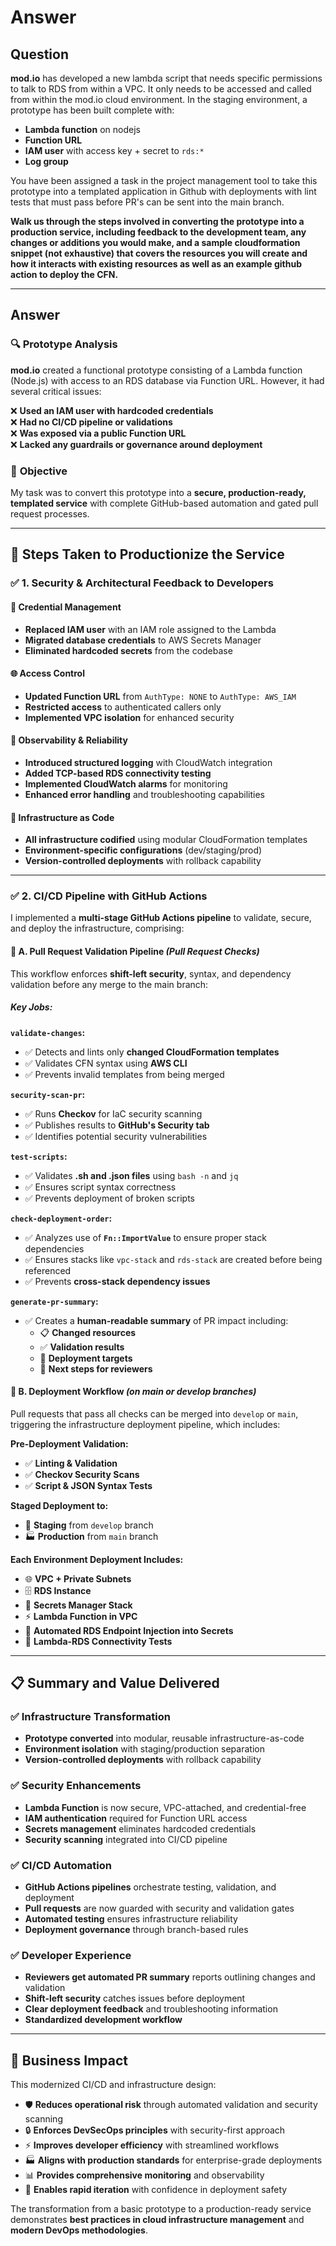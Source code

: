 # Answer

## Question

**mod.io** has developed a new lambda script that needs specific permissions to talk to RDS from within a VPC. It only needs to be accessed and called from within the mod.io cloud environment. In the staging environment, a prototype has been built complete with:

- **Lambda function** on nodejs
- **Function URL**
- **IAM user** with access key + secret to `rds:*`
- **Log group**

You have been assigned a task in the project management tool to take this prototype into a templated application in Github with deployments with lint tests that must pass before PR's can be sent into the main branch.

**Walk us through the steps involved in converting the prototype into a production service, including feedback to the development team, any changes or additions you would make, and a sample cloudformation snippet (not exhaustive) that covers the resources you will create and how it interacts with existing resources as well as an example github action to deploy the CFN.**

---

## Answer

### 🔍 **Prototype Analysis**

**mod.io** created a functional prototype consisting of a Lambda function (Node.js) with access to an RDS database via Function URL. However, it had several critical issues:

❌ **Used an IAM user with hardcoded credentials**  
❌ **Had no CI/CD pipeline or validations**  
❌ **Was exposed via a public Function URL**  
❌ **Lacked any guardrails or governance around deployment**

### 🎯 **Objective**

My task was to convert this prototype into a **secure, production-ready, templated service** with complete GitHub-based automation and gated pull request processes.

---

## 🚀 **Steps Taken to Productionize the Service**

### ✅ **1. Security & Architectural Feedback to Developers**

#### 🔐 **Credential Management**
- **Replaced IAM user** with an IAM role assigned to the Lambda
- **Migrated database credentials** to AWS Secrets Manager
- **Eliminated hardcoded secrets** from the codebase

#### 🌐 **Access Control**
- **Updated Function URL** from `AuthType: NONE` to `AuthType: AWS_IAM`
- **Restricted access** to authenticated callers only
- **Implemented VPC isolation** for enhanced security

#### 🧠 **Observability & Reliability**
- **Introduced structured logging** with CloudWatch integration
- **Added TCP-based RDS connectivity testing**
- **Implemented CloudWatch alarms** for monitoring
- **Enhanced error handling** and troubleshooting capabilities

#### 🧱 **Infrastructure as Code**
- **All infrastructure codified** using modular CloudFormation templates
- **Environment-specific configurations** (dev/staging/prod)
- **Version-controlled deployments** with rollback capability

---

### ✅ **2. CI/CD Pipeline with GitHub Actions**

I implemented a **multi-stage GitHub Actions pipeline** to validate, secure, and deploy the infrastructure, comprising:

#### 🧪 **A. Pull Request Validation Pipeline** *(Pull Request Checks)*

This workflow enforces **shift-left security**, syntax, and dependency validation before any merge to the main branch:

##### **Key Jobs:**

**`validate-changes`:**
- ✅ Detects and lints only **changed CloudFormation templates**
- ✅ Validates CFN syntax using **AWS CLI**
- ✅ Prevents invalid templates from being merged

**`security-scan-pr`:**
- ✅ Runs **Checkov** for IaC security scanning
- ✅ Publishes results to **GitHub's Security tab**
- ✅ Identifies potential security vulnerabilities

**`test-scripts`:**
- ✅ Validates **.sh and .json files** using `bash -n` and `jq`
- ✅ Ensures script syntax correctness
- ✅ Prevents deployment of broken scripts

**`check-deployment-order`:**
- ✅ Analyzes use of **`Fn::ImportValue`** to ensure proper stack dependencies
- ✅ Ensures stacks like `vpc-stack` and `rds-stack` are created before being referenced
- ✅ Prevents **cross-stack dependency issues**

**`generate-pr-summary`:**
- ✅ Creates a **human-readable summary** of PR impact including:
  - 📋 **Changed resources**
  - ✅ **Validation results**
  - 🎯 **Deployment targets**
  - 📝 **Next steps for reviewers**

#### 🚀 **B. Deployment Workflow** *(on main or develop branches)*

Pull requests that pass all checks can be merged into `develop` or `main`, triggering the infrastructure deployment pipeline, which includes:

**Pre-Deployment Validation:**
- ✅ **Linting & Validation**
- ✅ **Checkov Security Scans**
- ✅ **Script & JSON Syntax Tests**

**Staged Deployment to:**
- 🧪 **Staging** from `develop` branch
- 🏭 **Production** from `main` branch

**Each Environment Deployment Includes:**
- 🌐 **VPC + Private Subnets**
- 🗄️ **RDS Instance**
- 🔐 **Secrets Manager Stack**
- ⚡ **Lambda Function in VPC**
- 🔄 **Automated RDS Endpoint Injection into Secrets**
- 🧪 **Lambda-RDS Connectivity Tests**

---

## 📋 **Summary and Value Delivered**

### ✅ **Infrastructure Transformation**
- **Prototype converted** into modular, reusable infrastructure-as-code
- **Environment isolation** with staging/production separation
- **Version-controlled deployments** with rollback capability

### ✅ **Security Enhancements**
- **Lambda Function** is now secure, VPC-attached, and credential-free
- **IAM authentication** required for Function URL access
- **Secrets management** eliminates hardcoded credentials
- **Security scanning** integrated into CI/CD pipeline

### ✅ **CI/CD Automation**
- **GitHub Actions pipelines** orchestrate testing, validation, and deployment
- **Pull requests** are now guarded with security and validation gates
- **Automated testing** ensures infrastructure reliability
- **Deployment governance** through branch-based rules

### ✅ **Developer Experience**
- **Reviewers get automated PR summary** reports outlining changes and validation
- **Shift-left security** catches issues before deployment
- **Clear deployment feedback** and troubleshooting information
- **Standardized development workflow**

---

## 🎯 **Business Impact**

This modernized CI/CD and infrastructure design:

- 🛡️ **Reduces operational risk** through automated validation and security scanning
- 🔒 **Enforces DevSecOps principles** with security-first approach
- ⚡ **Improves developer efficiency** with streamlined workflows
- 🏭 **Aligns with production standards** for enterprise-grade deployments
- 📊 **Provides comprehensive monitoring** and observability
- 🔄 **Enables rapid iteration** with confidence in deployment safety

The transformation from a basic prototype to a production-ready service demonstrates **best practices in cloud infrastructure management** and **modern DevOps methodologies**. 